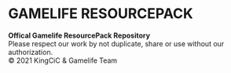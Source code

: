 # GAMELIFE RESOURCEPACK
**Offical Gamelife ResourcePack Repository**  
Please respect our work by not duplicate, share or use without our authorization.  
© 2021 KingCiC & Gamelife Team  
